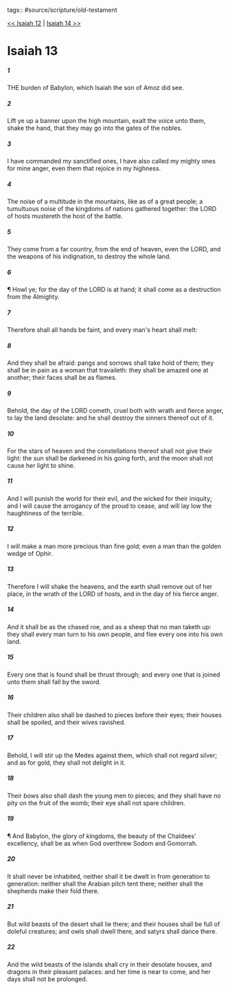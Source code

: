 tags:: #source/scripture/old-testament

[<< Isaiah 12](/old-testament/23_Isaiah/Isaiah_12.md) | [Isaiah 14 >>](/old-testament/23_Isaiah/Isaiah_14.md)

# Isaiah 13

##### 1

THE burden of Babylon, which Isaiah the son of Amoz did see.

##### 2

Lift ye up a banner upon the high mountain, exalt the voice unto them, shake the hand, that they may go into the gates of the nobles.

##### 3

I have commanded my sanctified ones, I have also called my mighty ones for mine anger, even them that rejoice in my highness.

##### 4

The noise of a multitude in the mountains, like as of a great people; a tumultuous noise of the kingdoms of nations gathered together: the LORD of hosts mustereth the host of the battle.

##### 5

They come from a far country, from the end of heaven, even the LORD, and the weapons of his indignation, to destroy the whole land.

##### 6

¶ Howl ye; for the day of the LORD is at hand; it shall come as a destruction from the Almighty.

##### 7

Therefore shall all hands be faint, and every man's heart shall melt:

##### 8

And they shall be afraid: pangs and sorrows shall take hold of them; they shall be in pain as a woman that travaileth: they shall be amazed one at another; their faces shall be as flames.

##### 9

Behold, the day of the LORD cometh, cruel both with wrath and fierce anger, to lay the land desolate: and he shall destroy the sinners thereof out of it.

##### 10

For the stars of heaven and the constellations thereof shall not give their light: the sun shall be darkened in his going forth, and the moon shall not cause her light to shine.

##### 11

And I will punish the world for their evil, and the wicked for their iniquity; and I will cause the arrogancy of the proud to cease, and will lay low the haughtiness of the terrible.

##### 12

I will make a man more precious than fine gold; even a man than the golden wedge of Ophir.

##### 13

Therefore I will shake the heavens, and the earth shall remove out of her place, in the wrath of the LORD of hosts, and in the day of his fierce anger.

##### 14

And it shall be as the chased roe, and as a sheep that no man taketh up: they shall every man turn to his own people, and flee every one into his own land.

##### 15

Every one that is found shall be thrust through; and every one that is joined unto them shall fall by the sword.

##### 16

Their children also shall be dashed to pieces before their eyes; their houses shall be spoiled, and their wives ravished.

##### 17

Behold, I will stir up the Medes against them, which shall not regard silver; and as for gold, they shall not delight in it.

##### 18

Their bows also shall dash the young men to pieces; and they shall have no pity on the fruit of the womb; their eye shall not spare children.

##### 19

¶ And Babylon, the glory of kingdoms, the beauty of the Chaldees' excellency, shall be as when God overthrew Sodom and Gomorrah.

##### 20

It shall never be inhabited, neither shall it be dwelt in from generation to generation: neither shall the Arabian pitch tent there; neither shall the shepherds make their fold there.

##### 21

But wild beasts of the desert shall lie there; and their houses shall be full of doleful creatures; and owls shall dwell there, and satyrs shall dance there.

##### 22

And the wild beasts of the islands shall cry in their desolate houses, and dragons in their pleasant palaces: and her time is near to come, and her days shall not be prolonged.
